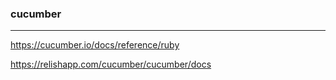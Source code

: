 
### cucumber
---

https://cucumber.io/docs/reference/ruby

https://relishapp.com/cucumber/cucumber/docs













